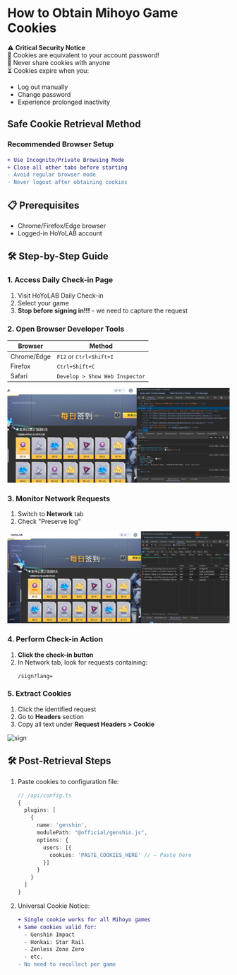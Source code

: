 # How to Obtain Mihoyo Game Cookies

⚠️ **Critical Security Notice**  
🔐 Cookies are equivalent to your account password!  
🚫 Never share cookies with anyone  
⏳ Cookies expire when you:  

   - Log out manually  
   - Change password  
   - Experience prolonged inactivity

## Safe Cookie Retrieval Method

### Recommended Browser Setup
```diff
+ Use Incognito/Private Browsing Mode
+ Close all other tabs before starting
- Avoid regular browser mode
- Never logout after obtaining cookies
```



## 📋 Prerequisites

- Chrome/Firefox/Edge browser
- Logged-in HoYoLAB account



## 🛠 Step-by-Step Guide

### 1. Access Daily Check-in Page
1. Visit HoYoLAB Daily Check-in
2. Select your game
3. **Stop before signing in!!!** - we need to capture the request

### 2. Open Browser Developer Tools
| Browser     | Method                         |
| ----------- | ------------------------------ |
| Chrome/Edge | `F12` or `Ctrl+Shift+I`        |
| Firefox     | `Ctrl+Shift+C`                 |
| Safari      | `Develop > Show Web Inspector` |

![inspector](picture/inspector.png)

### 3. Monitor Network Requests
1. Switch to **Network** tab
2. Check "Preserve log"

![inspector](picture/network_inspect.png)

### 4. Perform Check-in Action
1. **Click the check-in button**
2. In Network tab, look for requests containing:
   ```text
   /sign?lang=

### 5. Extract Cookies
1. Click the identified request
2. Go to **Headers** section
3. Copy all text under **Request Headers > Cookie**

![sign](picture/cookies.png)



## 🛠 Post-Retrieval Steps

1. Paste cookies to configuration file:

   ```typescript
   // /api/config.ts
   {
     plugins: [
       {
         name: 'genshin',
         modulePath: "@official/genshin.js",
         options: {
           users: [{
             cookies: 'PASTE_COOKIES_HERE' // ← Paste here
           }]
         }
       }
     ]
   }
   ```

2. Universal Cookie Notice:

   ```diff
   + Single cookie works for all Mihoyo games
   + Same cookies valid for:
     - Genshin Impact
     - Honkai: Star Rail
     - Zenless Zone Zero
     - etc.
   - No need to recollect per game
   ```